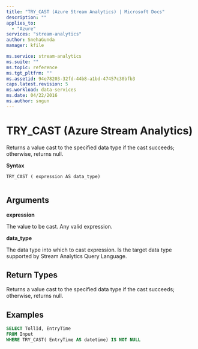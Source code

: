 ```yaml
---
title: "TRY_CAST (Azure Stream Analytics) | Microsoft Docs"
description: ""
applies_to: 
  - "Azure"
services: "stream-analytics"
author: SnehaGunda
manager: kfile

ms.service: stream-analytics
ms.suite: ""
ms.topic: reference
ms.tgt_pltfrm: ""   
ms.assetid: 94e78203-32fd-44b8-a1bd-47457c30bfb3
caps.latest.revision: 5
ms.workload: data-services
ms.date: 04/22/2016
ms.author: sngun
---
```

# TRY_CAST (Azure Stream Analytics)
  Returns a value cast to the specified data type if the cast succeeds; otherwise, returns null.  
  
 **Syntax**  
  
```  
TRY_CAST ( expression AS data_type)  
  
```  
  
## Arguments  
 **expression**  
  
 The value to be cast. Any valid expression.  
  
 **data_type**  
  
 The data type into which to cast expression. Is the target data type supported by Stream Analytics Query Language.  
  
## Return Types  
 Returns a value cast to the specified data type if the cast succeeds; otherwise, returns null.  
  
## Examples  
  
```SQL  
SELECT TollId, EntryTime   
FROM Input  
WHERE TRY_CAST( EntryTime AS datetime) IS NOT NULL  
```  
  
  